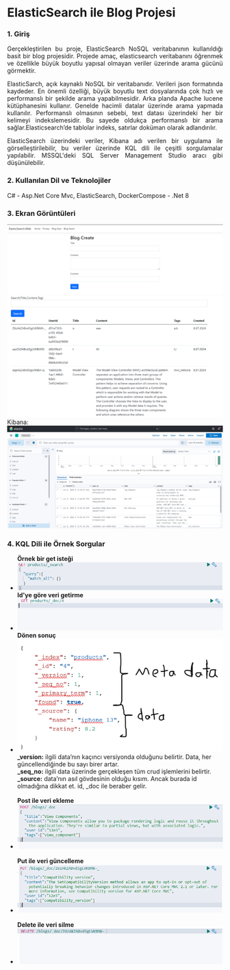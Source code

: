 <h1>ElasticSearch ile Blog Projesi</h1>
<h3>1. Giriş</h3>
<p align="justify">
Gerçekleştirilen bu proje, ElasticSearch NoSQL veritabanının kullanıldığı basit bir blog projesidir. Projede amaç, elasticsearch veritabanını öğrenmek ve özellikle büyük boyutlu yapısal olmayan veriler üzerinde arama gücünü görmektir.
</p>
<p align="justify">
ElasticSarch, açık kaynaklı NoSQL bir veritabanıdır. Verileri json formatında kaydeder. En önemli özelliği, büyük boyutlu text dosyalarında çok hızlı ve performanslı bir şekilde arama yapabilmesidir. Arka planda Apache lucene kütüphanesini kullanır. Genelde hacimli datalar üzerinde arama yapmada kullanılır. Performanslı olmasının sebebi, text datası üzerindeki her bir kelimeyi indekslemesidir. Bu sayede oldukça performanslı bir arama sağlar.Elasticsearch’de tablolar indeks, satırlar doküman olarak adlandırılır.
</p>
<p align="justify">ElasticSearch üzerindeki veriler, Kibana adı verilen bir uygulama ile görselleştirilebilir, bu veriler üzerinde KQL dili ile çeşitli sorgulamalar yapılabilir. MSSQL'deki SQL Server Management Studio aracı gibi düşünülebilir.</p>

<h3>2. Kullanılan Dil ve Teknolojiler</h3>
C# - Asp.Net Core Mvc, ElasticSearch, DockerCompose - .Net 8

<h3>3. Ekran Görüntüleri</h3>
<img src="ElasticSearch.Web/wwwroot/images/screenshot1.PNG">
<img src="ElasticSearch.Web/wwwroot/images/screenshot2.PNG">
Kibana:
<img src="ElasticSearch.Web/wwwroot/images/screenshot3.PNG">
<h3>4. KQL Dili ile Örnek Sorgular</h3>
<ul>
<b>Örnek bir get isteği</b>
<li>
<img src="ElasticSearch.Web/wwwroot/images/screenshot4.PNG">
</li>
<b>Id'ye göre veri getirme</b>
<li>
<img src="ElasticSearch.Web/wwwroot/images/screenshot6.PNG">
</li>
<b>Dönen sonuç</b>
<li>
<img src="ElasticSearch.Web/wwwroot/images/screenshot5.2.PNG"><br>
<b>_version:</b> ilgili data’nın kaçıncı versiyonda olduğunu belirtir. Data, her güncellendiğinde bu sayı birer artar.<br>
<b>_seq_no:</b> ilgili data üzerinde gerçekleşen tüm crud işlemlerini belirtir.<br>
<b>_source:</b> data’nın asıl gövdesinin olduğu kısım. Ancak burada id olmadığına dikkat et. id, _doc ile beraber gelir.
</li>
<br>
<b>Post ile veri ekleme</b>
<li>
<img src="ElasticSearch.Web/wwwroot/images/screenshot7.PNG">
</li>
<br>
<b>Put ile veri güncelleme</b>
<li>
<img src="ElasticSearch.Web/wwwroot/images/screenshot8.PNG">
</li>
<br>
<b>Delete ile veri silme</b>
<li>
<img src="ElasticSearch.Web/wwwroot/images/screenshot9.PNG">
</li>
</ul>

